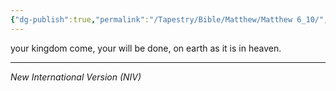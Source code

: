 ```yaml
---
{"dg-publish":true,"permalink":"/Tapestry/Bible/Matthew/Matthew 6_10/","title":"Matthew 6:10","hide":true,"tags":["bible-verse","bible-verse"],"dgHomeLink":true,"dgShowLocalGraph":true,"dgEnableSearch":true}
---
```



your kingdom come, your will be done, on earth as it is in heaven.



---
*New International Version (NIV)*